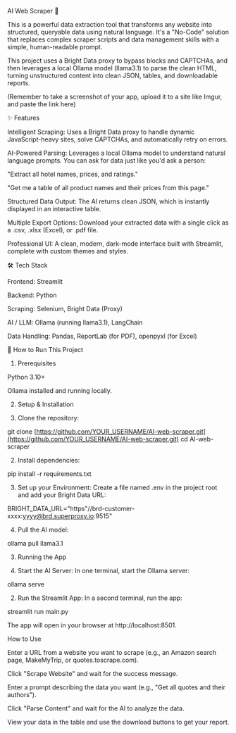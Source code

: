 AI Web Scraper 🤖

This is a powerful data extraction tool that transforms any website into structured, queryable data using natural language. It's a "No-Code" solution that replaces complex scraper scripts and data management skills with a simple, human-readable prompt.

This project uses a Bright Data proxy to bypass blocks and CAPTCHAs, and then leverages a local Ollama model (llama3.1) to parse the clean HTML, turning unstructured content into clean JSON, tables, and downloadable reports.

(Remember to take a screenshot of your app, upload it to a site like Imgur, and paste the link here)

✨ Features

Intelligent Scraping: Uses a Bright Data proxy to handle dynamic JavaScript-heavy sites, solve CAPTCHAs, and automatically retry on errors.

AI-Powered Parsing: Leverages a local Ollama model to understand natural language prompts. You can ask for data just like you'd ask a person:

"Extract all hotel names, prices, and ratings."

"Get me a table of all product names and their prices from this page."

Structured Data Output: The AI returns clean JSON, which is instantly displayed in an interactive table.

Multiple Export Options: Download your extracted data with a single click as a .csv, .xlsx (Excel), or .pdf file.

Professional UI: A clean, modern, dark-mode interface built with Streamlit, complete with custom themes and styles.

🛠️ Tech Stack

Frontend: Streamlit

Backend: Python

Scraping: Selenium, Bright Data (Proxy)

AI / LLM: Ollama (running llama3.1), LangChain

Data Handling: Pandas, ReportLab (for PDF), openpyxl (for Excel)

🚀 How to Run This Project

1. Prerequisites

Python 3.10+

Ollama installed and running locally.

2. Setup & Installation

1. Clone the repository:

git clone [https://github.com/YOUR_USERNAME/AI-web-scraper.git](https://github.com/YOUR_USERNAME/AI-web-scraper.git)
cd AI-web-scraper


2. Install dependencies:

pip install -r requirements.txt


3. Set up your Environment:
Create a file named .env in the project root and add your Bright Data URL:

BRIGHT_DATA_URL="https"//brd-customer-xxxx:yyyy@brd.superproxy.io:9515"


4. Pull the AI model:

ollama pull llama3.1


3. Running the App

1. Start the AI Server:
In one terminal, start the Ollama server:

ollama serve


2. Run the Streamlit App:
In a second terminal, run the app:

streamlit run main.py


The app will open in your browser at http://localhost:8501.

How to Use

Enter a URL from a website you want to scrape (e.g., an Amazon search page, MakeMyTrip, or quotes.toscrape.com).

Click "Scrape Website" and wait for the success message.

Enter a prompt describing the data you want (e.g., "Get all quotes and their authors").

Click "Parse Content" and wait for the AI to analyze the data.

View your data in the table and use the download buttons to get your report.